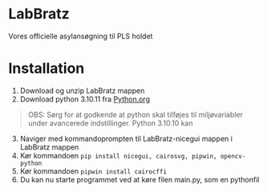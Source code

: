 # LabBratz
Vores officielle asylansøgning til PLS holdet

# Installation
1. Download og unzip LabBratz mappen
2. Download python 3.10.11 fra [Python.org](https://www.python.org/ftp/python/3.10.11/python-3.10.11-amd64.exe)
>OBS: Sørg for at godkende at python skal tilføjes til miljøvariabler under avancerede indstillinger. Python 3.10.10 kan 
3. Naviger med kommandoprompten til LabBratz-nicegui mappen i LabBratz mappen
4. Kør kommandoen `pip install nicegui, cairosvg, pipwin, opencv-python`
5. Kør kommandoen `pipwin install cairocffi`
6. Du kan nu starte programmet ved at køre filen main.py, som en pythonfil
